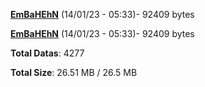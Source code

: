 [**EmBaHEhN**](/data/EmBaHEhN.txt) (14/01/23 - 05:33)- 92409 bytes

[**EmBaHEhN**](/data/EmBaHEhN.txt) (14/01/23 - 05:33)- 92409 bytes

**Total Datas**: 4277

**Total Size**: 26.51 MB / 26.5 MB